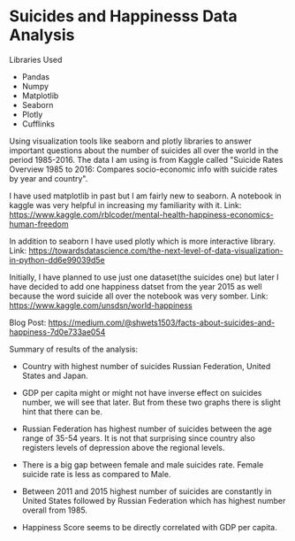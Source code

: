 # Suicides and Happinesss Data Analysis

Libraries Used
- Pandas
- Numpy
- Matplotlib
- Seaborn
- Plotly
- Cufflinks

Using visualization tools like seaborn and plotly libraries to answer important questions about the number of suicides all over the world in the period 1985-2016. The data I am using is from Kaggle called "Suicide Rates Overview 1985 to 2016: Compares socio-economic info with suicide rates by year and country".

I have used matplotlib in past but I am fairly new to seaborn. A notebook in kaggle was very helpful in increasing my familiarity with it. Link: https://www.kaggle.com/rblcoder/mental-health-happiness-economics-human-freedom

In addition to seaborn I have used plotly which is more interactive library. Link: https://towardsdatascience.com/the-next-level-of-data-visualization-in-python-dd6e99039d5e

Initially, I have planned to use just one dataset(the suicides one) but later I have decided to add one happiness datset from the year 2015 as well because the word suicide all over the notebook was very somber. Link: https://www.kaggle.com/unsdsn/world-happiness

Blog Post: https://medium.com/@shwets1503/facts-about-suicides-and-happiness-7d0e733ae054

Summary of results of the analysis:
* Country with highest number of suicides Russian Federation, United States and Japan.

* GDP per capita might or might not have inverse effect on suicides number, we will see that later. But from these two graphs there is slight hint that there can be.

* Russian Federation has highest number of suicides between the age range of 35-54 years. It is not that surprising since country also registers levels of depression above the regional levels.

* There is a big gap between female and male suicides rate. Female suicide rate is less as compared to Male.

* Between 2011 and 2015 highest number of suicides are constantly in United States followed by Russian Federation which has highest number overall from 1985.

* Happiness Score seems to be directly correlated with GDP per capita.
